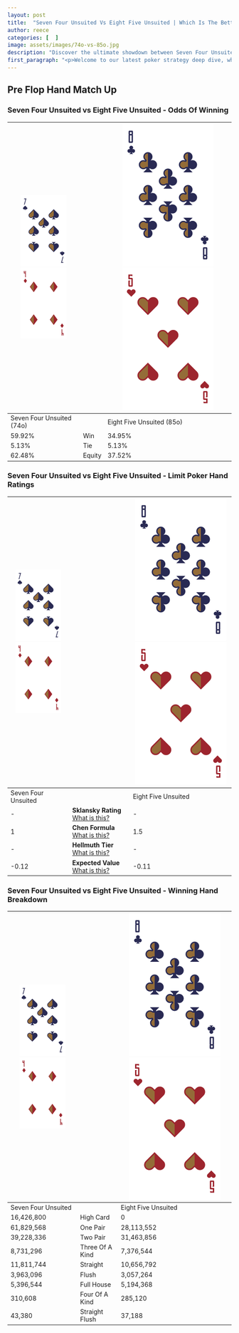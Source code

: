 ```yaml
---
layout: post
title:  "Seven Four Unsuited Vs Eight Five Unsuited | Which Is The Better Hand In Poker? A Complete Guide"
author: reece
categories: [  ]
image: assets/images/74o-vs-85o.jpg
description: "Discover the ultimate showdown between Seven Four Unsuited and Eight Five Unsuited in poker! Uncover the odds, strategies, and scenarios where one hand triumphs over the other. Get ready to up your poker game with this thrilling analysis."
first_paragraph: "<p>Welcome to our latest poker strategy deep dive, where we're pitting two distinct hands against each other in a high-stakes showdown: Seven Four Unsuited vs Eight Five Unsuited.</p><p>In the dynamic world of poker, every decision counts, and knowing which hand holds the upper hand is key to your success at the table.</p><p>In this article, we'll dissect these two hands, explore the scenarios where one dominates the other, and equip you with the knowledge to make strategic choices that can tip the odds in your favor.</p><p>Get ready to unravel the intriguing dynamics of these poker hands and elevate your game to new heights.</p>"
---
```




[comment]: # (sp0)

## Pre Flop Hand Match Up

<div class="table hand-ratings" markdown="1"> 



### Seven Four Unsuited vs Eight Five Unsuited - Odds Of Winning


    
| ![image info](assets/images/hand1/7.png) ![image info](assets/images/hand1/4o.png) |  | ![image info](assets/images/hand2/8.png) ![image info](assets/images/hand2/5o.png) |
| -------- | -------- | -------- |
| Seven Four Unsuited (74o) |  | Eight Five Unsuited (85o) |
| 59.92% | Win | 34.95% |
| 5.13% | Tie | 5.13% |
| 62.48% | Equity | 37.52% |




[comment]: # (sp1)



### Seven Four Unsuited vs Eight Five Unsuited - Limit Poker Hand Ratings


    
| ![image info](assets/images/hand1/7.png) ![image info](assets/images/hand1/4o.png) |  | ![image info](assets/images/hand2/8.png) ![image info](assets/images/hand2/5o.png) |
| -------- | -------- | -------- |
| Seven Four Unsuited |  | Eight Five Unsuited |
| - | **Sklansky Rating** [What is this?](/sklansky-rating-explained) | - |
| 1 | **Chen Formula** [What is this?](/chen-formula-explained) | 1.5 |
| - | **Hellmuth Tier** [What is this?](/Hellmuth-tier-explained) | - |
| -0.12 | **Expected Value** [What is this?](/expected-value-explained) | -0.11 |




[comment]: # (sp2)



### Seven Four Unsuited vs Eight Five Unsuited - Winning Hand Breakdown


    
| ![image info](assets/images/hand1/7.png) ![image info](assets/images/hand1/4o.png) |  | ![image info](assets/images/hand2/8.png) ![image info](assets/images/hand2/5o.png) |
| -------- | -------- | -------- |
| Seven Four Unsuited |  | Eight Five Unsuited |
| 16,426,800 | High Card | 0 |
| 61,829,568 | One Pair | 28,113,552 |
| 39,228,336 | Two Pair | 31,463,856 |
| 8,731,296 | Three Of A Kind | 7,376,544 |
| 11,811,744 | Straight | 10,656,792 |
| 3,963,096 | Flush | 3,057,264 |
| 5,396,544 | Full House | 5,194,368 |
| 310,608 | Four Of A Kind | 285,120 |
| 43,380 | Straight Flush | 37,188 |




[comment]: # (sp3)



</div>

[comment]: # (sp4)



[comment]: # (sp5)

